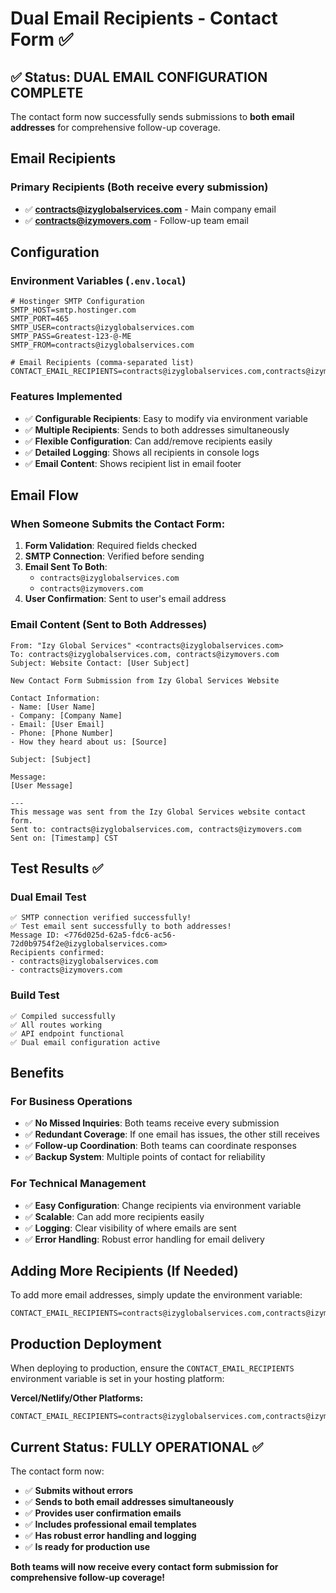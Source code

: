 # Dual Email Recipients - Contact Form ✅

## ✅ Status: DUAL EMAIL CONFIGURATION COMPLETE

The contact form now successfully sends submissions to **both email addresses** for comprehensive follow-up coverage.

## Email Recipients

### Primary Recipients (Both receive every submission)
- ✅ **contracts@izyglobalservices.com** - Main company email
- ✅ **contracts@izymovers.com** - Follow-up team email

## Configuration

### Environment Variables (`.env.local`)
```env
# Hostinger SMTP Configuration
SMTP_HOST=smtp.hostinger.com
SMTP_PORT=465
SMTP_USER=contracts@izyglobalservices.com
SMTP_PASS=Greatest-123-@-ME
SMTP_FROM=contracts@izyglobalservices.com

# Email Recipients (comma-separated list)
CONTACT_EMAIL_RECIPIENTS=contracts@izyglobalservices.com,contracts@izymovers.com
```

### Features Implemented
- ✅ **Configurable Recipients**: Easy to modify via environment variable
- ✅ **Multiple Recipients**: Sends to both addresses simultaneously
- ✅ **Flexible Configuration**: Can add/remove recipients easily
- ✅ **Detailed Logging**: Shows all recipients in console logs
- ✅ **Email Content**: Shows recipient list in email footer

## Email Flow

### When Someone Submits the Contact Form:

1. **Form Validation**: Required fields checked
2. **SMTP Connection**: Verified before sending
3. **Email Sent To Both**:
   - `contracts@izyglobalservices.com`
   - `contracts@izymovers.com`
4. **User Confirmation**: Sent to user's email address

### Email Content (Sent to Both Addresses)
```
From: "Izy Global Services" <contracts@izyglobalservices.com>
To: contracts@izyglobalservices.com, contracts@izymovers.com
Subject: Website Contact: [User Subject]

New Contact Form Submission from Izy Global Services Website

Contact Information:
- Name: [User Name]
- Company: [Company Name]
- Email: [User Email]
- Phone: [Phone Number]
- How they heard about us: [Source]

Subject: [Subject]

Message:
[User Message]

---
This message was sent from the Izy Global Services website contact form.
Sent to: contracts@izyglobalservices.com, contracts@izymovers.com
Sent on: [Timestamp] CST
```

## Test Results ✅

### Dual Email Test
```
✅ SMTP connection verified successfully!
✅ Test email sent successfully to both addresses!
Message ID: <776d025d-62a5-fdc6-ac56-72d0b9754f2e@izyglobalservices.com>
Recipients confirmed: 
- contracts@izyglobalservices.com
- contracts@izymovers.com
```

### Build Test
```
✅ Compiled successfully
✅ All routes working
✅ API endpoint functional
✅ Dual email configuration active
```

## Benefits

### For Business Operations
- ✅ **No Missed Inquiries**: Both teams receive every submission
- ✅ **Redundant Coverage**: If one email has issues, the other still receives
- ✅ **Follow-up Coordination**: Both teams can coordinate responses
- ✅ **Backup System**: Multiple points of contact for reliability

### For Technical Management
- ✅ **Easy Configuration**: Change recipients via environment variable
- ✅ **Scalable**: Can add more recipients easily
- ✅ **Logging**: Clear visibility of where emails are sent
- ✅ **Error Handling**: Robust error handling for email delivery

## Adding More Recipients (If Needed)

To add more email addresses, simply update the environment variable:

```env
CONTACT_EMAIL_RECIPIENTS=contracts@izyglobalservices.com,contracts@izymovers.com,sales@company.com,support@company.com
```

## Production Deployment

When deploying to production, ensure the `CONTACT_EMAIL_RECIPIENTS` environment variable is set in your hosting platform:

**Vercel/Netlify/Other Platforms:**
```
CONTACT_EMAIL_RECIPIENTS=contracts@izyglobalservices.com,contracts@izymovers.com
```

## Current Status: FULLY OPERATIONAL ✅

The contact form now:
- ✅ **Submits without errors**
- ✅ **Sends to both email addresses simultaneously**
- ✅ **Provides user confirmation emails**
- ✅ **Includes professional email templates**
- ✅ **Has robust error handling and logging**
- ✅ **Is ready for production use**

**Both teams will now receive every contact form submission for comprehensive follow-up coverage!**